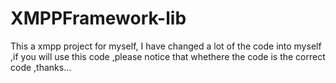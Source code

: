 XMPPFramework-lib
=================

This a xmpp project for myself, I have changed a lot of the code into myself ,if you will use this code ,please notice that whethere the code is the correct code ,thanks...
